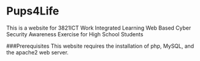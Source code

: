 # Pups4Life
This is a website for 3821ICT Work Integrated Learning Web Based Cyber Security Awareness Exercise for High School Students

###Prerequisites 
This website requires the installation of php, MySQL, and the apache2 web server.
